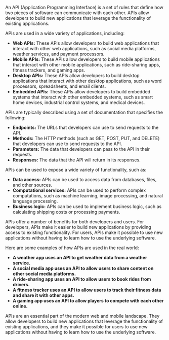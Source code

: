 An API (Application Programming Interface) is a set of rules that define how two pieces of software can communicate with each other. APIs allow developers to build new applications that leverage the functionality of existing applications.

APIs are used in a wide variety of applications, including:

* **Web APIs:** These APIs allow developers to build web applications that interact with other web applications, such as social media platforms, weather services, and payment processors.
* **Mobile APIs:** These APIs allow developers to build mobile applications that interact with other mobile applications, such as ride-sharing apps, fitness trackers, and gaming apps.
* **Desktop APIs:** These APIs allow developers to build desktop applications that interact with other desktop applications, such as word processors, spreadsheets, and email clients.
* **Embedded APIs:** These APIs allow developers to build embedded systems that interact with other embedded systems, such as smart home devices, industrial control systems, and medical devices.

APIs are typically described using a set of documentation that specifies the following:

* **Endpoints:** The URLs that developers can use to send requests to the API.
* **Methods:** The HTTP methods (such as GET, POST, PUT, and DELETE) that developers can use to send requests to the API.
* **Parameters:** The data that developers can pass to the API in their requests.
* **Responses:** The data that the API will return in its responses.

APIs can be used to expose a wide variety of functionality, such as:

* **Data access:** APIs can be used to access data from databases, files, and other sources.
* **Computational services:** APIs can be used to perform complex computations, such as machine learning, image processing, and natural language processing.
* **Business logic:** APIs can be used to implement business logic, such as calculating shipping costs or processing payments.

APIs offer a number of benefits for both developers and users. For developers, APIs make it easier to build new applications by providing access to existing functionality. For users, APIs make it possible to use new applications without having to learn how to use the underlying software.

Here are some examples of how APIs are used in the real world:

* **A weather app uses an API to get weather data from a weather service.**
* **A social media app uses an API to allow users to share content on other social media platforms.**
* **A ride-sharing app uses an API to allow users to book rides from drivers.**
* **A fitness tracker uses an API to allow users to track their fitness data and share it with other apps.**
* **A gaming app uses an API to allow players to compete with each other online.**

APIs are an essential part of the modern web and mobile landscape. They allow developers to build new applications that leverage the functionality of existing applications, and they make it possible for users to use new applications without having to learn how to use the underlying software.